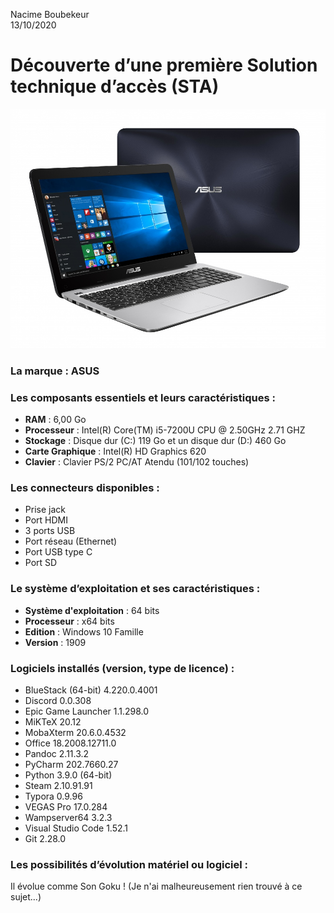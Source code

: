Nacime Boubekeur  
13/10/2020
# **Découverte d’une première Solution technique d’accès (STA)** #

![PC](img/ordinateurSTA.jpg)

### La marque : ASUS  

### Les composants essentiels et leurs caractéristiques :
- **RAM** : 6,00 Go
- **Processeur** : Intel(R) Core(TM) i5-7200U CPU @ 2.50GHz 2.71 GHZ
- **Stockage** : Disque dur (C:) 119 Go et un disque dur (D:) 460 Go
- **Carte Graphique** : Intel(R) HD Graphics 620
- **Clavier** : Clavier PS/2 PC/AT Atendu (101/102 touches)
### Les connecteurs disponibles :  
- Prise jack
- Port HDMI
- 3 ports USB
- Port réseau (Ethernet)
- Port USB type C
- Port SD

### Le système d’exploitation et ses caractéristiques :
- **Système d'exploitation** : 64 bits
- **Processeur** : x64 bits
- **Edition** : Windows 10 Famille
- **Version** : 1909

### Logiciels installés (version, type de licence) :
- BlueStack (64-bit) 4.220.0.4001
- Discord 0.0.308
- Epic Game Launcher 1.1.298.0
- MiKTeX 20.12
- MobaXterm 20.6.0.4532
- Office 18.2008.12711.0
- Pandoc 2.11.3.2
- PyCharm 202.7660.27
- Python 3.9.0 (64-bit)
- Steam 2.10.91.91
- Typora 0.9.96
- VEGAS Pro 17.0.284
- Wampserver64 3.2.3
- Visual Studio Code 1.52.1
- Git 2.28.0
### Les possibilités d’évolution matériel ou logiciel :

Il évolue comme Son Goku !
(Je n'ai malheureusement rien trouvé à ce sujet...)
